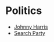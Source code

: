 # Politics

- [Johnny Harris](https://www.youtube.com/@johnnyharris)
- [Search Party](https://www.youtube.com/@SearchParty)
